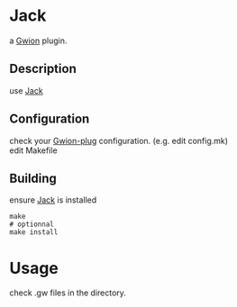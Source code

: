 # Jack
  a [Gwion](https://github.com/Gwion/Gwion) plugin.  
## Description
use [Jack](https://github.com/.../Jack)
## Configuration
check your [Gwion-plug](https://github.com/Gwion/Gwion-plug) configuration. (e.g. edit config.mk)  
edit Makefile
## Building
ensure [Jack](https://github.com/.../Jack) is installed
```
make
# optionnal
make install
```
# Usage
check .gw files in the directory.
